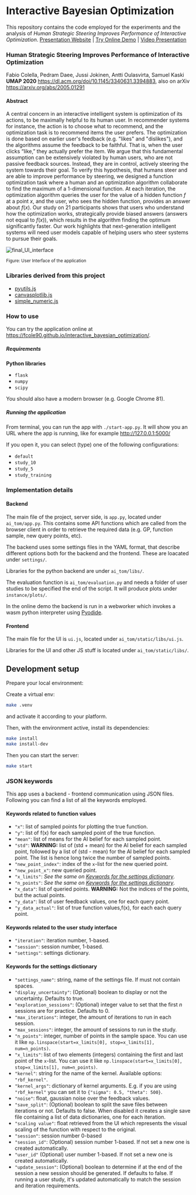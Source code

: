 # Interactive Bayesian Optimization

This repository contains the code employed for the experiments and the analysis of *Human Strategic Steering Improves Performance of Interactive Optimization*. [Presentation Website](https://fcole90.github.io/interactive_bayesian_optimization/) | [Try Online Demo](https://fcole90.github.io/interactive_bayesian_optimization/demo.html) | [Video Presentation](https://youtu.be/4noJRNVK9Ro)

### Human Strategic Steering Improves Performance of Interactive Optimization

Fabio Colella, Pedram Daee, Jussi Jokinen, Antti Oulasvirta, Samuel Kaski
<br>**UMAP 2020** <https://dl.acm.org/doi/10.1145/3340631.3394883>, also on arXiv <https://arxiv.org/abs/2005.01291>

#### Abstract

A central concern in an interactive intelligent system is optimization of its actions, to be maximally helpful to its human user. In recommender systems for instance, the action is to choose what to recommend, and the optimization task is to recommend items the user prefers. The optimization is done based on earlier user's feedback (e.g. "likes" and "dislikes"), and the algorithms assume the feedback to be faithful. That is, when the user clicks “like,” they actually prefer the item. We argue that this fundamental assumption can be extensively violated by human users, who are not passive feedback sources. Instead, they are in control, actively steering the system towards their goal. To verify this hypothesis, that humans steer and are able to improve performance by steering, we designed a function optimization task where a human and an optimization algorithm collaborate to find the maximum of a 1-dimensional function. At each iteration, the optimization algorithm queries the user for the value of a hidden function *f* at a point *x*, and the user, who sees the hidden function, provides an answer about *f*(*x*). Our study on 21 participants shows that users who understand how the optimization works, strategically provide biased answers (answers not equal to *f*(*x*)), which results in the algorithm finding the optimum significantly faster. Our work highlights that next-generation intelligent systems will need user models capable of helping users who steer systems to pursue their goals.

![final_UI_interface](https://user-images.githubusercontent.com/1292230/80922451-e0ce3a80-8d85-11ea-9b7b-f0c4bc428008.png)
<figcaption><sup>Figure: User Interface of the application</sup></figcaption>

### Libraries derived from this project

- [pyutils.js](https://github.com/fcole90/pyutils)
- [canvasplotlib.js](https://github.com/fcole90/canvasplotlib)
- [simple_numeric.js](https://github.com/fcole90/interactive_bayesian_optimization/blob/master/interactive_bayesian_optimisation/static/libs/simple_numeric.js)

### How to use

You can try the application online at <https://fcole90.github.io/interactive_bayesian_optimization/>.

##### Requirements

**Python libraries**

- `flask`
- `numpy`
- `scipy`

You should also have a modern browser (e.g. Google Chrome 81).

##### Running the application

From terminal, you can run the app with `./start-app.py`. It will show you an URL where the app is running, like for example <http://127.0.0.1:5000/>

If you open it, you can select (type) one of the following configurations:

- `default`
- `study_10`
- `study_5`
- `study_training`

### Implementation details

#### Backend

The main file of the project, server side, is `app.py`, located under `ai_tom/app.py`. This contains some
API functions which are called from the browser client in order to retrieve the required data (e.g. GP,
function sample, new query points, etc).

The backend uses some settings files in the YAML format, that describe different options both for
the backend and the frontend. These are loacated under `settings/`.

Libraries for the python backend are under `ai_tom/libs/`.

The evaluation function is `ai_tom/evaluation.py` and needs a folder of user studies to be specified
the end of the script. It will produce plots under `instance/plots/`.

In the online demo the backend is run in a webworker which invokes a wasm python interpreter using [Pyodide](https://pyodide.readthedocs.io/en/latest/index.html).

#### Frontend

The main file for the UI is `ui.js`, located under `ai_tom/static/libs/ui.js`.

Libraries for the UI and other JS stuff is located under `ai_tom/static/libs/`.

## Development setup

Prepare your local environment:

Create a virtual env:

```sh
make .venv
```

and activate it according to your platform.

Then, with the environment active, install its dependencies:

```sh
make install
make install-dev
```

Then you can start the server:

```sh
make start
```

### JSON keywords

This app uses a backend - frontend communication using JSON files.
Following you can find a list of all the keywords employed.

#### Keywords related to function values

- `"x"`: list of sampled points for plotting the true function.
- `"y"`: list of f(x) for each sampled point of the true function.
- `"mean"`: list of means for the AI belief for each sampled point.
- `"std"`: **WARNING:** list of (std + mean) for the AI belief for each sampled point,
followed by a list of (std - mean) for the AI belief for each sampled point.
The list is hence long twice the number of sampled points.
- `"new_point_index"`: index of the `x`-list for the new queried point.
- `"new_point_x"`: new queried point.
- `"x_limits"`: *See the same on [Keywords for the settings dictionary](#keywords-for-the-settings-dictionary)*.
- `"n_points"`: *See the same on [Keywords for the settings dictionary](#keywords-for-the-settings-dictionary)*.
- `"x_data"`: list of queried points. **WARNING:** Not the indices of the points, but the actual points.
- `"y_data"`: list of user feedback values, one for each query point.
- `"y_data_actual"`: list of true function values,f(x), for each each query point.

#### Keywords related to the user study interface

- `"iteration"`: iteration number, 1-based.
- `"session"`: session number, 1-based.
- `"settings"`: settings dictionary.

#### Keywords for the settings dictionary

- `"settings_name"`: string, name of the settings file. If must not contain spaces.
- `"display_uncertainty"`: (Optional) boolean to display or not the uncertainty. Defaults to true.
- `"exploration_sessions"`: (Optional) integer value to set that the first *n* sessions are for practice. Defaults to 0.
- `"max_iterations"`: integer, the amount of iterations to run in each session.
- `"max_sessions"`: integer, the amount of sessions to run in the study.
- `"n_points"`: integer, number of points in the sample space. You can use it like `np.linspace(start=x_limits[0], stop=x_limits[1], num=n_points)`.
- `"x_limits"`: list of two elements (integers) containing the first and last point of the `x`-list.
You can use it like `np.linspace(start=x_limits[0], stop=x_limits[1], num=n_points)`.
- `"kernel"`: string for the name of the kernel. Available options:
    `"rbf_kernel"`.
- `"kernel_args"`: dictionary of kernel arguments. E.g. if you are using `"rbf_kernel"`
 you can set it to `{"sigma": 0.5, "theta": 500}`.
- `"noise"`: float, gaussian noise over the feedback values.
- `"save_split"`: (Optional) boolean to split the save files between iterations or not. Defaults to false.
When disabled it creates a single save file containing a list of data dictionaries, one for each iteration.
- `"scaling value"`: float retrieved from the UI which represents the visual scaling of the function with respect to
the original.
- `"session"`: session number 0-based
- `"session_id"`: (Optional) session number 1-based. If not set a new one is created automatically.
- `"user_id"` (Optional) user number 1-based. If not set a new one is created automatically.
- `"update_session"`: (Optional) boolean to determine if at the end of the session a new session should be generated.
If defaults to false. If running a user study, it's updated automatically to match the session and iteration
requirements.

